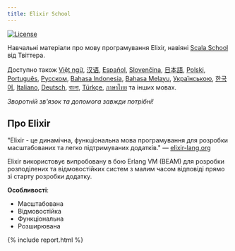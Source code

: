 ```yaml
---
title: Elixir School
---
```


[![License](//img.shields.io/badge/license-MIT-brightgreen.svg)](http://opensource.org/licenses/MIT)

Навчальні матеріали про мову програмування Elixir, навіяні [Scala School](http://twitter.github.io/scala_school/) від Твіттера.

Доступно також [Việt ngữ][vi], [汉语][cn], [Español][es], [Slovenčina][sk], [日本語][jp], [Polski][pl], [Português][pt], [Русском][ru], [Bahasa Indonesia][id], [Bahasa Melayu][my], [Українською][uk], [한국어][ko], [Italiano][it], [Deutsch][de], [বাংলা][bn], [Türkçe][tr], [ภาษาไทย][th] та інших мовах.

[cn]: /cn/
[es]: /es/
[it]: /it/
[jp]: /ja/
[ko]: /ko/
[pl]: /pl/
[pt]: /pt/
[ru]: /ru/
[sk]: /sk/
[vi]: /vi/
[id]: /id/
[my]: /my/
[uk]: /uk/
[de]: /de/
[bn]: /bn/
[tr]: /tr/
[th]: /th/
_Зворотній зв'язок та допомога завжди потрібні!_

## Про Elixir

"Elixir - це динамічна, функціональна мова програмування для розробки масштабованих та легко підтримуваних додатків." — [elixir-lang.org](http://elixir-lang.org/)

Elixir використовує випробовану в бою Erlang VM (BEAM) для розробки розподілених та відмовостійких систем з малим часом відповіді прямо зі старту розробки додатку.

__Особливості__:

+ Масштабована
+ Відмовостійка
+ Функціональна
+ Розширювана

{% include report.html %}
